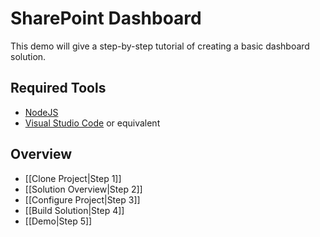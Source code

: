 # SharePoint Dashboard

This demo will give a step-by-step tutorial of creating a basic dashboard solution.

## Required Tools

- [NodeJS](https://nodejs.org/en/)
- [Visual Studio Code](https://code.visualstudio.com/) or equivalent

## Overview

- [[Clone Project|Step 1]]
- [[Solution Overview|Step 2]]
- [[Configure Project|Step 3]]
- [[Build Solution|Step 4]]
- [[Demo|Step 5]]